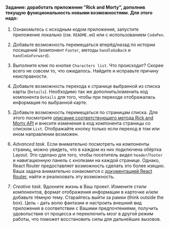 
#### Задание: доработать приложение "Rick and Morty", дополнив текущую функциональность новыми возможностями. Для этого надо:

1. Ознакомьтесь с исходным кодом приложения, запустите приложение локально (cм. `README.md`) или с использованием `CodePen`.

2. Добавьте возможность перемещаться вперёд/назад по истории посещений (компонент `Footer`, методы `handleGoBack` и `handleGoForward`).

3. Выполните клик по кнопке `Characters list`. Что происходит? Скорее всего не совсем то, что ожидалось. Найдите и исправьте причину неисправности.

4. Добавьте возможность перехода к странице выбранной из списка карты (`Details`). Необходимо так же дополнить/изменить код компонента `Details` для того, чтобы при переходе отображалась информация по выбранной карте.

5. Добавьте возможность перемещаться по страницам списка. Для этого посмотрите [описание соответствующего метода Rick and Morty API](https://rickandmortyapi.com/documentation/#get-all-characters) и внесите изменения в код компонента страницы со списком `List`. Отображайте кнопку только если переход в том или ином направлении возможен.

6. *Advanced task*. Если внимательно посмотреть на компоненты страниц, можно увидеть, что в каждом из них подключена обёртка Layout. Это сделано для того, чтобы посетитель видел `header`/`footer` и навигационную панель с кнопками на каждой странице. Однако, React Router предоставляет возможность сделать это более изящно. Ваша задача внимательно ознакомится с [документацией React Router](https://reactrouter.com/en/main), найти и реализовать эту возможность.

7. *Creative task*. Вдохните жизнь в Ваш проект. Измените стили компонентов, формат отображения информации в карточке и/или добавьте тёмную тему. Старайтесь выйти за рамки (think outside the box). Цель - дать волю фантазии и настроить внешний вид приложения в соответствии с Вашими предпочтениями, получить удовольствие от процесса и переключить мозг в другой режим работы, что поможет восстановить силы для дальнейших вызовов.
